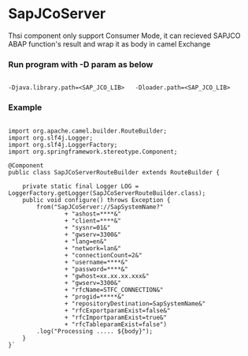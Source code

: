 SapJCoServer
=======================

Thsi component only support Consumer Mode, it can recieved SAPJCO ABAP function's result and wrap it as body in camel Exchange
    
### Run program with -D param as below

```

-Djava.library.path=<SAP_JCO_LIB>   -Dloader.path=<SAP_JCO_LIB>  
```
 
### Example 
    
```

import org.apache.camel.builder.RouteBuilder;
import org.slf4j.Logger;
import org.slf4j.LoggerFactory;
import org.springframework.stereotype.Component;

@Component
public class SapJCoServerRouteBuilder extends RouteBuilder {
	
	private static final Logger LOG = LoggerFactory.getLogger(SapJCoServerRouteBuilder.class);
	public void configure() throws Exception {
		from("SapJCoServer://SapSystemName?"
				+ "ashost=****&"
				+ "client=****&"
				+ "sysnr=01&"
				+ "gwserv=3300&"
				+ "lang=en&"
				+ "network=lan&"
				+ "connectionCount=2&"
				+ "username=****&"
				+ "password=****&"
				+ "gwhost=xx.xx.xx.xxx&"
				+ "gwserv=3300&"
				+ "rfcName=STFC_CONNECTION&"
				+ "progid=*****&"
				+ "repositoryDestination=SapSystemName&"
				+ "rfcExportparamExist=false&"
				+ "rfcImportparamExist=true&"
				+ "rfcTableparamExist=false")
	    .log("Processing ..... ${body}");
	}
}`

```